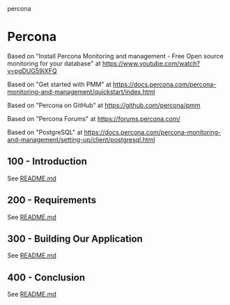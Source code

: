 percona
# Percona

Based on "Install Percona Monitoring and management - Free Open source monitoring for your database" at https://www.youtube.com/watch?v=pgDUG59iXFQ

Based on "Get started with PMM" at https://docs.percona.com/percona-monitoring-and-management/quickstart/index.html

Based on "Percona on GitHub" at https://github.com/percona/pmm

Based on "Percona Forums" at https://forums.percona.com/

Based on "PostgreSQL" at https://docs.percona.com/percona-monitoring-and-management/setting-up/client/postgresql.html

## 100 - Introduction

See [README.md](./100/README.md)

## 200 - Requirements

See [README.md](./200/README.md)

## 300 - Building Our Application

See [README.md](./300/README.md)

## 400 - Conclusion

See [README.md](./400/README.md)

